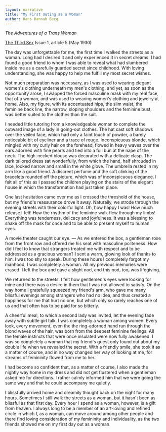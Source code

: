 ```yaml
---
layout: narrative
title: "My First Outing as a Woman"
author: Hans Hannah Berg
---
```


_The Adventures of a Trans Woman_

[The Third Sex](/das-dritte-geschlecht/) Issue 1, article 5 (May 1930)

The day was unforgettable for me, the first time I walked the streets as a woman. Long had I desired it and only experienced it in secret dreams. I had found a good friend to whom I was able to reveal what had slumbered inside me as a carefully guarded secret since childhood. With loving understanding, she was happy to help me fulfill my most secret wishes.

Not much preparation was necessary, as I was used to wearing elegant women's clothing underneath my men's clothing, and yet, as soon as the opportunity arose, I swapped the forced masculine mask with my real face, that of a woman, and was used to wearing women's clothing and jewelry at home. Also, my figure, with its accentuated hips, the slim waist, the feminine back line, the narrow, sloping shoulders and the feminine bust, was better suited to the clothes than the suit.

I needed little tutoring from a knowledgeable woman to complete the outward image of a lady in going-out clothes. The hat cast soft shadows over the veiled face, which had only a faint touch of powder, a barely noticeable bit of eyeliner and a trace of rouge. Inconspicuous blonde, which mingled with my curly hair on the forehead, flowed in heavy waves over the ears adorned with fine pearls and tied into a full bun at the nape of the neck. The high-necked blouse was decorated with a delicate clasp. The dark tailored dress sat wonderfully, from which the hand, half shrouded in lace, looked narrow and small in the white glove. The umbrella rested in my arm like a good friend. A discreet perfume and the soft clinking of the bracelets rounded off the picture, which was of inconspicuous elegance. I felt all of this as I passed the children playing on the stairs of the elegant house in which the transformation had just taken place.

One last hesitation came over me as I crossed the threshold of the house, but my friend's reassurance drove it away. Naturally, we strode through the evening streets with their colorful light. Oh, how happy I was! How much release I felt! How the rhythm of the feminine walk flew through my limbs! Everything was tenderness, delicacy and joyfulness. It was a blessing to shake off the mask for once and to be able to present myself to human eyes.

A movie theater caught our eye. &mdash; As we entered the box, a gentleman rose from the front row and offered me his seat with masculine politeness. How did I feel to know that strangers treated me with respect and to be addressed as a gracious woman? I sent a warm, glowing look of thanks to him. I was too shy to speak. During these hours I completely forgot my manhood, I was completely a woman. All my previous memories were erased. I left the box and gave a slight nod, and this nod, too, was lifegiving.

We returned to the streets. I felt how gentlemen's eyes were looking for mine and there was a desire in them that I was not allowed to satisfy. On the way home I gratefully squeezed my friend's arm, who gave me many blissful evenings among strangers who had no idea, and thus created a happiness for me that hurt no one, but which only so rarely reaches one of us and that often has to be paid for so bitterly.

A cheerful meal, to which a second lady was invited, let the evening fade away with subtle girl talk. I was completely a woman among women. Every look, every movement, even the the ring-adorned hand run through the blond waves of the hair, was born from the deepest feminine feelings. All the female instincts that were once insulated were now fully awakened. I was so completely a woman that my friend's guest only found out about my double life when we revealed the secret. With a friendly smile, she took it as a matter of course, and in no way changed her way of looking at me, for streams of femininity flowed from me to her.

I had become so confident that, as a matter of course, I also made the nightly way home in my dress and did not get flustered when a gentleman asked me for directions. I rather calmly informed him that we were going the same way and that he could accompany me quietly.

I blissfully arrived home and dreamily thought back on the night for many hours. Sometimes I still walk the streets as a woman, but it hasn't been as blissful as that first day. Every hour I spend as a woman, however, is a gift from heaven. I always long to be a member of an art-loving and refined circle in which I, as a woman, can move around among other people and there find loving consideration of my femininity and individuality, as the two friends showed me on my first day out as a woman.